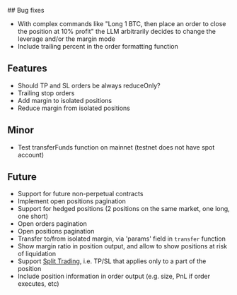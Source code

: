 ## Bug fixes

- With complex commands like "Long 1 BTC, then place an order to close the position at 10% profit" the LLM arbitrarily decides to change the leverage and/or the margin mode
- Include trailing percent in the order formatting function

## Features

- Should TP and SL orders be always reduceOnly?
- Trailing stop orders
- Add margin to isolated positions
- Reduce margin from isolated positions

## Minor

- Test transferFunds function on mainnet (testnet does not have spot account)

## Future

- Support for future non-perpetual contracts
- Implement open positions pagination
- Support for hedged positions (2 positions on the same market, one long, one short)
- Open orders pagination
- Open positions pagination
- Transfer to/from isolated margin, via 'params' field in `transfer` function
- Show margin ratio in position output, and allow to show positions at risk of liquidation
- Support [Split Trading](https://www.binance.com/en/support/faq/detail/717a9635f035490baffa564e2f19c7c1), i.e. TP/SL that applies only to a part of the position
- Include position information in order output (e.g. size, PnL if order executes, etc)
